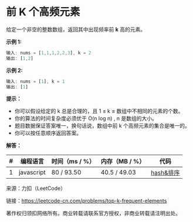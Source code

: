 # 前 K 个高频元素

给定一个非空的整数数组，返回其中出现频率前 **k** 高的元素。

**示例 1:**

``` javascript
输入: nums = [1,1,1,2,2,3], k = 2
输出: [1,2]
```

**示例 2:**

``` javascript
输入: nums = [1], k = 1
输出: [1]
```

**提示：**

- 你可以假设给定的 k 总是合理的，且 1 ≤ k ≤ 数组中不相同的元素的个数。
- 你的算法的时间复杂度必须优于 O(n log n) , n 是数组的大小。
- 题目数据保证答案唯一，换句话说，数组中前 k 个高频元素的集合是唯一的。
- 你可以按任意顺序返回答案。

**解答：**

**#**|**编程语言**|**时间（ms / %）**|**内存（MB / %）**|**代码**
--|--|--|--|--
1|javascript|80 / 93.50|40.5 / 49.03|[hash&排序](./javascript/ac_v1.js)

来源：力扣（LeetCode）

链接：https://leetcode-cn.com/problems/top-k-frequent-elements

著作权归领扣网络所有。商业转载请联系官方授权，非商业转载请注明出处。
